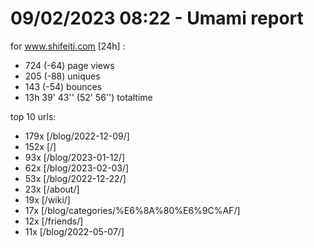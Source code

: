 # 09/02/2023 08:22 - Umami report
for www.shifeiti.com [24h] :

 - 724 (-64) page views
 - 205 (-88) uniques
 - 143 (-54) bounces
 - 13h 39' 43'' (52' 56'') totaltime


top 10 urls:
 - 179x [/blog/2022-12-09/]
 - 152x [/]
 - 93x [/blog/2023-01-12/]
 - 62x [/blog/2023-02-03/]
 - 53x [/blog/2022-12-22/]
 - 23x [/about/]
 - 19x [/wiki/]
 - 17x [/blog/categories/%E6%8A%80%E6%9C%AF/]
 - 12x [/friends/]
 - 11x [/blog/2022-05-07/]


